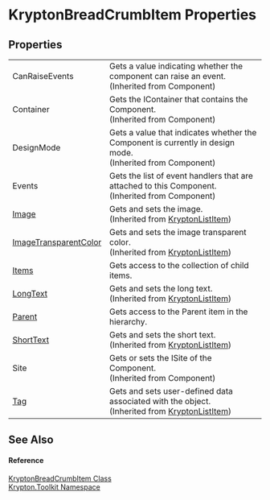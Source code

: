 # KryptonBreadCrumbItem Properties




## Properties
<table>
<tr>
<td>CanRaiseEvents</td>
<td>Gets a value indicating whether the component can raise an event.<br />(Inherited from Component)</td></tr>
<tr>
<td>Container</td>
<td>Gets the IContainer that contains the Component.<br />(Inherited from Component)</td></tr>
<tr>
<td>DesignMode</td>
<td>Gets a value that indicates whether the Component is currently in design mode.<br />(Inherited from Component)</td></tr>
<tr>
<td>Events</td>
<td>Gets the list of event handlers that are attached to this Component.<br />(Inherited from Component)</td></tr>
<tr>
<td><a href="d7c5ed86-a1fb-6260-d277-6355a9136d1e.md">Image</a></td>
<td>Gets and sets the image.<br />(Inherited from <a href="33541c9a-6117-f59c-b8b8-6a1804a64d9c.md">KryptonListItem</a>)</td></tr>
<tr>
<td><a href="616cf105-4c43-a81e-64a2-01e2cadd8b4c.md">ImageTransparentColor</a></td>
<td>Gets and sets the image transparent color.<br />(Inherited from <a href="33541c9a-6117-f59c-b8b8-6a1804a64d9c.md">KryptonListItem</a>)</td></tr>
<tr>
<td><a href="9d6bc6a8-1e76-643d-693c-3731761a9e79.md">Items</a></td>
<td>Gets access to the collection of child items.</td></tr>
<tr>
<td><a href="9b68f298-200e-dfea-7eb5-6445b1788f75.md">LongText</a></td>
<td>Gets and sets the long text.<br />(Inherited from <a href="33541c9a-6117-f59c-b8b8-6a1804a64d9c.md">KryptonListItem</a>)</td></tr>
<tr>
<td><a href="cc1cccb3-7c6a-8f9d-42dd-2a5b3b9e725d.md">Parent</a></td>
<td>Gets access to the Parent item in the hierarchy.</td></tr>
<tr>
<td><a href="ccb56980-5664-e2a4-5215-90f794cd8e53.md">ShortText</a></td>
<td>Gets and sets the short text.<br />(Inherited from <a href="33541c9a-6117-f59c-b8b8-6a1804a64d9c.md">KryptonListItem</a>)</td></tr>
<tr>
<td>Site</td>
<td>Gets or sets the ISite of the Component.<br />(Inherited from Component)</td></tr>
<tr>
<td><a href="e847fbbc-44a4-02dd-9249-4db97f4d2383.md">Tag</a></td>
<td>Gets and sets user-defined data associated with the object.<br />(Inherited from <a href="33541c9a-6117-f59c-b8b8-6a1804a64d9c.md">KryptonListItem</a>)</td></tr>
</table>

## See Also


#### Reference
<a href="edfb6460-f812-2b8c-8eea-321f0770a140.md">KryptonBreadCrumbItem Class</a>  
<a href="79d2eac2-21f4-54ff-7552-b20c33c30600.md">Krypton.Toolkit Namespace</a>  
